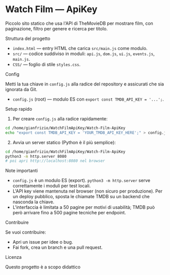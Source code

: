 # Watch Film — ApiKey

Piccolo sito statico che usa l'API di TheMovieDB per mostrare film, con paginazione, filtro per genere e ricerca per titolo.

Struttura del progetto

- `index.html` — entry HTML che carica `src/main.js` come modulo.
- `src/` — codice suddiviso in moduli: `api.js`, `dom.js`, `ui.js`, `events.js`, `main.js`.
- `CSS/` — foglio di stile `styles.css`.

Config

Metti la tua chiave in `config.js` alla radice del repository e assicurati che sia ignorata da Git.

- `config.js` (root) — modulo ES con `export const TMDB_API_KEY = '...';`.

Setup rapido

1. Per creare `config.js` alla radice rapidamente:

```bash
cd /home/gianfrizio/WatchFilmApiKey/Watch-Film-ApiKey
echo "export const TMDB_API_KEY = 'YOUR_TMDB_API_KEY_HERE';" > config.js
```

2. Avvia un server statico (Python è il più semplice):

```bash
cd /home/gianfrizio/WatchFilmApiKey/Watch-Film-ApiKey
python3 -m http.server 8080
# poi apri http://localhost:8080 nel browser
```

Note importanti

- `config.js` è un modulo ES (export). `python3 -m http.server` serve correttamente i moduli per test locali.
- L'API key viene mantenuta nel browser (non sicuro per produzione). Per un deploy pubblico, sposta le chiamate TMDB su un backend che nasconda la chiave.
- L'interfaccia è limitata a 50 pagine per motivi di usabilità; TMDB può però arrivare fino a 500 pagine tecniche per endpoint.

Contribuire

Se vuoi contribuire:

- Apri un issue per idee o bug.
- Fai fork, crea un branch e una pull request.

Licenza

Questo progetto è a scopo didattico
